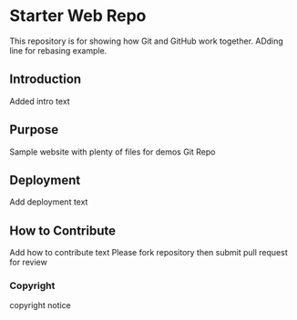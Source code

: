 # Starter Web Repo

This repository is for showing how Git and GitHub work together.  ADding line for rebasing example.

## Introduction

Added intro text

## Purpose

Sample website with plenty of files for demos Git Repo

## Deployment 

Add deployment text

## How to Contribute

Add how to contribute text Please fork repository then submit pull request for review

### Copyright

copyright notice
